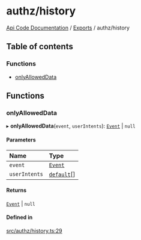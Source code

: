 # authz/history
 
[Api Code Documentation](../README.md) / [Exports](../modules.md) / authz/history

## Table of contents

### Functions

- [onlyAllowedData](authz_history.md#onlyalloweddata)

## Functions

### onlyAllowedData

▸ **onlyAllowedData**(`event`, `userIntents`): [`Event`](../interfaces/service_event.Event.md) \| ``null``

#### Parameters

| Name | Type |
| :------ | :------ |
| `event` | [`Event`](../interfaces/service_event.Event.md) |
| `userIntents` | [`default`](authz_intents.md#default)[] |

#### Returns

[`Event`](../interfaces/service_event.Event.md) \| ``null``

#### Defined in

[src/authz/history.ts:29](https://github.com/openkfw/TruBudget/blob/f6ee764/api/src/authz/history.ts#L29)
